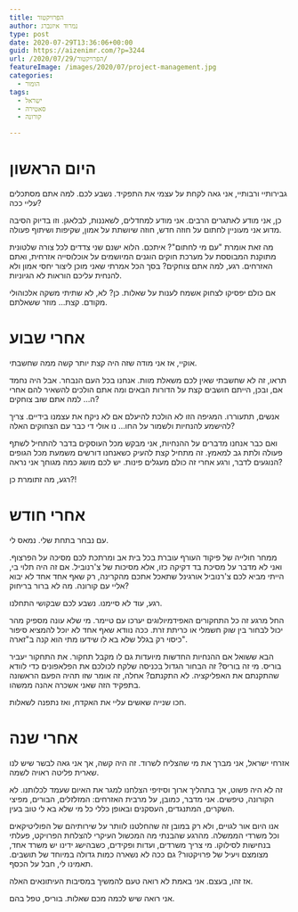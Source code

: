 ```yaml
---
title: הפרויקטור
author: נמרוד איזנברג
type: post
date: 2020-07-29T13:36:06+00:00
guid: https://aizenimr.com/?p=3244
url: /2020/07/29/הפרויקטור/
featureImage: /images/2020/07/project-management.jpg
categories:
  - הומור
tags:
  - ישראל
  - סאטירה
  - קורונה

---
```

# היום הראשון

גבירותיי ורבותיי, אני גאה לקחת על עצמי את התפקיד. נשבע לכם. למה אתם מסתכלים עליי ככה?

כן, אני מודע לאתגרים הרבים. אני מודע למחדלים, לשאננות, לבלאגן. וזו בדיוק הסיבה מדוע אני מעוניין לחתום על חוזה חדש, חוזה שיושתת על אמון, שקיפות ושיתוף פעולה.

מה זאת אומרת "עם מי לחתום"? איתכם. הלוא ישנם שני צדדים לכל צורה שלטונית מתוקנת המבוססת על מערכת חוקים הוגנים המיושמים על אוכלוסייה אזרחית, ואתם האזרחים. רגע, למה אתם צוחקים? בסך הכל אמרתי שאני מוכן ליצור יחסי אמון ולא להנחית עליכם הוראות לא הגיוניות.

אם כולם יפסיקו לצחוק אשמח לענות על שאלות. כן? לא, לא שתיתי משקה אלכוהולי מקודם. קצת&#8230; מוזר ששאלתם.

# אחרי שבוע

אוקיי, אז אני מודה שזה היה קצת יותר קשה ממה שחשבתי.

תראו, זה לא שחשבתי שאין לכם משאלת מוות. אנחנו בכל העם הנבחר. אבל היה נחמד אם, ובכן, הייתם חושבים קצת על הדורות הבאים ומה אתם הולכים להשאיר להם אחרי ה&#8230; למה אתם שוב צוחקים?

אנשים, תתעוררו. המגיפה הזו לא הולכת להיעלם אם לא ניקח את עצמנו בידיים. צריך להישמע להנחיות ולשמור על החו&#8230; נו אולי די כבר עם הצחוקים האלה?

ואם כבר אנחנו מדברים על ההנחיות, אני מבקש מכל העוסקים בדבר להתחיל לשתף פעולה ולתת גב למאמץ. זה מתחיל קצת להעיק כשאנחנו דורשים משמעת מכל הגופים הנוגעים לדבר, ורגע אחרי זה כולם מעגלים פינות. יש לכם מושג כמה מגוחך אני נראה?

רגע, מה זתומרת כן?!

# אחרי חודש

עם נבחר בתחת שלי. נמאס לי.

ממחר חולייה של פיקוד העורף עוברת בכל בית אב ומרתכת לכם מסיכה על הפרצוף. ואני לא מדבר על מסיכת בד דקיקה כזו, אלא מסיכות של צ'רנוביל. אם זה היה תלוי בי, הייתי מביא לכם צ'רנוביל אורגינל שתאכל אתכם מהקרינה, רק שאף אחד אחד לא יבוא אליי עם קורונה. מה לא ברור בריחוק?

רגע, עוד לא סיימנו. נשבע לכם שבקושי התחלנו.

החל מרגע זה כל התחקורים האפידמיולוגים יערכו עם טיימר. מי שלא עונה מספיק מהר יכול לבחור בין שוק חשמלי או כריתת זרת. ככה נוודא שאף אחד לא יוכל להמציא סיפור כיסוי רק בגלל שלא בא לו שידעו מתי הוא קנה ב"זארה".

הבא ששואל אם ההנחיות החדשות מיועדות גם לו מקבל תחקור. את התחקור יעביר בוריס. מי זה בוריס? זה הבחור הגדול בכניסה שלקח לכולכם את הפלאפונים כדי לוודא שהתקנתם את האפליקציה. לא התקנתם? אחלה, זה אומר שזו תהיה הפעם הראשונה בתפקיד הזה שאני אשכרה אהנה ממשהו.

חכו שנייה שאשים עליי את האקדח, ואז נתפנה לשאלות.

# אחרי שנה

אזרחי ישראל, אני מברך את מי שהצליח לשרוד. זה היה קשה, אך אני גאה לבשר שיש לנו שארית פליטה ראויה לשמה.

זה לא היה פשוט, אך בתהליך ארוך וסיזיפי הצלחנו למגר את האיום שעמד לכלותנו. לא הקורונה, טיפשים. אני מדבר, כמובן, על מרבית האזרחים: המזלזלים, הבורים, מפיצי השקרים, המתנגדים, העסקנים ובאופן כללי כל מי שלא בא לי טוב בעין.

אנו היום אור לגויים, ולא רק במובן זה שהחלטנו לוותר על שירותיהם של הפוליטיקאים וכל משרדי הממשלה. מהרגע שהבנתי מה המכשול העיקרי להצלחת הפרויקט, פעלתי בנחישות לסילוקו. מי צריך משרדים, ועדות ופקידים, כשבהישג ידינו יש משרד אחד, מצומצם ויעיל של פרויקטור? גם ככה לא נשארה כמות גדולה במיוחד של תושבים. תאמינו לי, חבל על הכסף.

אז זהו, בעצם. אני באמת לא רואה טעם להמשיך במסיבות העיתונאים האלה.

אני רואה שיש לכמה מכם שאלות. בוריס, טפל בהם.